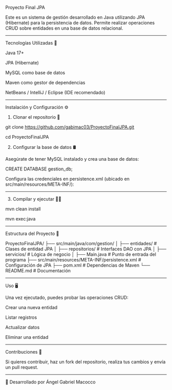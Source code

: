 Proyecto Final JPA

Este es un sistema de gestión desarrollado en Java utilizando JPA (Hibernate) para la persistencia de datos. Permite realizar operaciones CRUD sobre entidades en una base de datos relacional.

-----------------------------------------------------------------------------------------

Tecnologías Utilizadas 🚀

Java 17+

JPA (Hibernate)

MySQL como base de datos

Maven como gestor de dependencias

NetBeans / IntelliJ / Eclipse (IDE recomendado)

-----------------------------------------------------------------------------------------

Instalación y Configuración ⚙️

1. Clonar el repositorio 📂

 git clone https://github.com/gabimac03/ProyectoFinalJPA.git
 
 cd ProyectoFinalJPA

2. Configurar la base de datos 🛢️

Asegúrate de tener MySQL instalado y crea una base de datos:

CREATE DATABASE gestion_db;

Configura las credenciales en persistence.xml (ubicado en src/main/resources/META-INF/):

<property name="javax.persistence.jdbc.url" value="jdbc:mysql://localhost:3306/gestion_db"/>

<property name="javax.persistence.jdbc.user" value="root"/>

<property name="javax.persistence.jdbc.password" value="tu_contraseña"/>

-----------------------------------------------------------------------------------------

3. Compilar y ejecutar 🏃‍♂️

mvn clean install

mvn exec:java

-----------------------------------------------------------------------------------------

Estructura del Proyecto 📂

ProyectoFinalJPA/
├── src/main/java/com/gestion/
│   ├── entidades/        # Clases de entidad JPA
│   ├── repositorios/     # Interfaces DAO con JPA
│   ├── servicios/        # Lógica de negocio
│   ├── Main.java         # Punto de entrada del programa
├── src/main/resources/META-INF/persistence.xml  # Configuración de JPA
├── pom.xml              # Dependencias de Maven
└── README.md            # Documentación

-----------------------------------------------------------------------------------------

Uso 🖥️

Una vez ejecutado, puedes probar las operaciones CRUD:

Crear una nueva entidad

Listar registros

Actualizar datos

Eliminar una entidad

-----------------------------------------------------------------------------------------

Contribuciones 🤝

Si quieres contribuir, haz un fork del repositorio, realiza tus cambios y envía un pull request.

-----------------------------------------------------------------------------------------

🚀 Desarrollado por Ángel Gabriel Macocco


